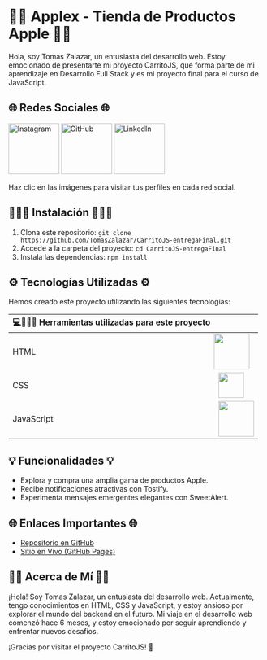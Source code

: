 # 🛒🍎 Applex - Tienda de Productos Apple 🍎🛒


Hola, soy Tomas Zalazar, un entusiasta del desarrollo web. Estoy emocionado de presentarte mi proyecto CarritoJS, que forma parte de mi aprendizaje en Desarrollo Full Stack y es mi proyecto final para el curso de JavaScript.

## 🌐 Redes Sociales 🌐

[<img src="https://i.postimg.cc/B6Jqhtmk/pngegg-1.png" alt="Instagram" width="100">](https://www.instagram.com/tomizalazar/)
[<img src="https://i.postimg.cc/BbHbyRxw/github.png" alt="GitHub" width="100">](https://github.com/TomasZalazar)
[<img src="https://i.postimg.cc/3wX8C2F2/pngegg.png" alt="LinkedIn" width="100">](https://www.linkedin.com/in/tomas-zalazar-567803283/)

Haz clic en las imágenes para visitar tus perfiles en cada red social.

## 👨🏽‍💻 Instalación 👨🏽‍💻

1. Clona este repositorio: `git clone https://github.com/TomasZalazar/CarritoJS-entregaFinal.git`
2. Accede a la carpeta del proyecto: `cd CarritoJS-entregaFinal`
3. Instala las dependencias: `npm install`
## ⚙️ Tecnologías Utilizadas ⚙️

Hemos creado este proyecto utilizando las siguientes tecnologías:

| 💻👨🏽‍💻 Herramientas utilizadas para este proyecto |                                                               |
| -------------------------------------------------- | ------------------------------------------------------------- |
| HTML                                               | <img src="https://i.postimg.cc/pXmvSVry/HTML5-logo-and-wordmark-svg.png" width="70" align="center" valign="middle" style="margin-left: -9px;">         |
| CSS                                                | <img src="https://i.postimg.cc/2y6Yrrxc/CSS3-logo-and-wordmark-svg.png" width="50" align="center" valign="middle">           |
| JavaScript                                         | <img src="https://i.postimg.cc/9fWf3hM3/JavaScript-logo-svg.png" width="70" valign="middle">       |


## 💡 Funcionalidades 💡

- Explora y compra una amplia gama de productos Apple.
- Recibe notificaciones atractivas con Tostify.
- Experimenta mensajes emergentes elegantes con SweetAlert.

## 🌐 Enlaces Importantes 🌐

- [Repositorio en GitHub](https://github.com/TomasZalazar/CarritoJS-entregaFinal.git)
- [Sitio en Vivo (GitHub Pages)](https://tomaszalazar.github.io/CarritoJS-entregaFinal/)

## 👨‍💻 Acerca de Mí 👨‍💻

¡Hola! Soy Tomas Zalazar, un entusiasta del desarrollo web. Actualmente, tengo conocimientos en HTML, CSS y JavaScript, y estoy ansioso por explorar el mundo del backend en el futuro. Mi viaje en el desarrollo web comenzó hace 6 meses, y estoy emocionado por seguir aprendiendo y enfrentar nuevos desafíos.

¡Gracias por visitar el proyecto CarritoJS! 👋


